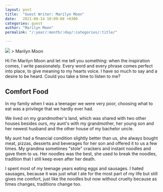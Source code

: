 ```yaml
---
layout: post
title:  "Guest Writer: Marilyn Moon"
date:   2021-08-14 10:09:08 +0300
categories: guest
author: "Marilyn Moon"
permalink: "/:year/:month/:day/:categories/:title/"

---
```


<img src="{{ site.baseurl }}//assets/marilynmoon.jpg">
>
Marilyn Moon

Hi I’m Marilyn Moon and let me tell you something: when the inspiration comes, I write passionately. Every word and every phrase comes perfect into place, to give meaning to my hearts voice. I have so much to say and a desire to be heard. Could you take a time to listen to me?



Comfort Food
-------------
In my family when I was a teenager we were very poor, choosing what to eat was a privilege that we hardly ever had.

We lived on my grandmother's land, which was shared with two other houses besides ours, my aunt's with my grandmother, her young son and her newest husband and the other house of my bachelor uncle.

My aunt had a financial condition slightly better than us, she always bought meat, pizzas, desserts and beverages for her son and offered it to us a few times. My grandma sometimes "stole" crackers and instant noodles and gave them to us. Her noodles was the best, she used to break the noodles, tradition that I still keep even after her death.

I spent most of my teenage years eating eggs and sausages. I hated sausages, because it was just what I ate for the most part of my life but still gives me comfort, just like the noodles but now without cruelty because as times changes, traditions change too.
